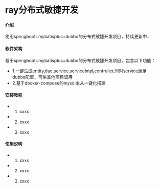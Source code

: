 # ray分布式敏捷开发

#### 介绍
使用springboot+mybatisplus+dubbo的分布式敏捷开发项目，持续更新中...

#### 软件架构
基于springboot+mybatisplus+dubbo的分布式敏捷开发项目，包含以下功能：
- 1.一键生成entity,dao,service,serviceImpl,controller,同时service满足dubbo配置，可供其他项目调用
- 2.基于docker-compose的mysql主从一键化搭建


#### 安装教程

- 1.  xxxx
- 2.  xxxx
- 3.  xxxx

#### 使用说明

- 1.  xxxx
- 2.  xxxx
- 3.  xxxx
